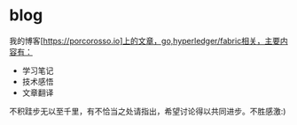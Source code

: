 # blog
我的博客[https://porcorosso.io]上的文章，go,hyperledger/fabric相关，主要内容有：
- 学习笔记
- 技术感悟
- 文章翻译

不积跬步无以至千里，有不恰当之处请指出，希望讨论得以共同进步。不胜感激:)
